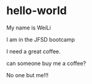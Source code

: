 # hello-world

My name is WeiLi

I am in the JFSD bootcamp

I need a great coffee.

can someone buy me a coffee?

No one but me!!!